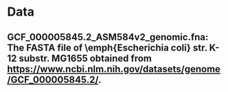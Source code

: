 # Data
## GCF_000005845.2_ASM584v2_genomic.fna: The FASTA file of \emph{Escherichia coli} str. K-12 substr. MG1655 obtained from https://www.ncbi.nlm.nih.gov/datasets/genome/GCF_000005845.2/.
